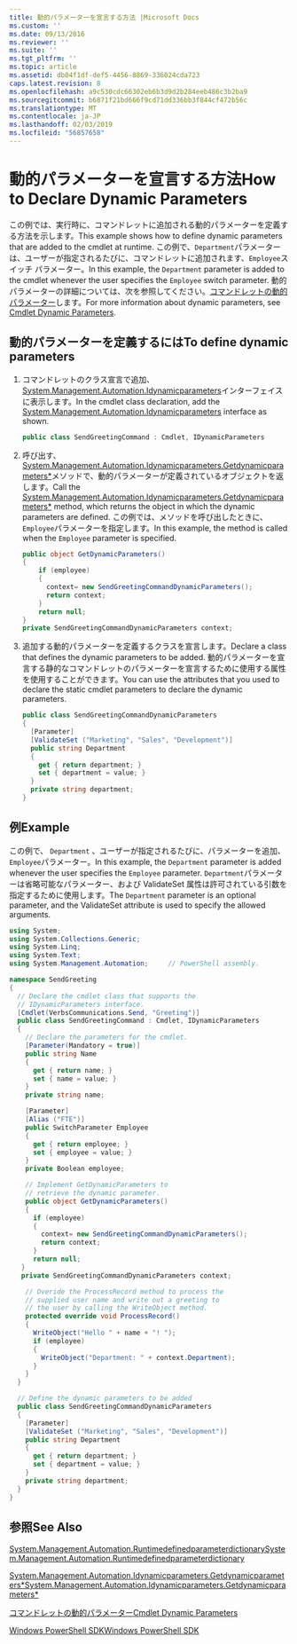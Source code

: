 ```yaml
---
title: 動的パラメーターを宣言する方法 |Microsoft Docs
ms.custom: ''
ms.date: 09/13/2016
ms.reviewer: ''
ms.suite: ''
ms.tgt_pltfrm: ''
ms.topic: article
ms.assetid: db04f1df-def5-4456-8869-336024cda723
caps.latest.revision: 8
ms.openlocfilehash: a9c530cdc66302eb6b3d9d2b284eeb486c3b2ba9
ms.sourcegitcommit: b6871f21bd666f9cd71dd336bb3f844cf472b56c
ms.translationtype: MT
ms.contentlocale: ja-JP
ms.lasthandoff: 02/03/2019
ms.locfileid: "56857658"
---
```

# <a name="how-to-declare-dynamic-parameters"></a><span data-ttu-id="ddafa-102">動的パラメーターを宣言する方法</span><span class="sxs-lookup"><span data-stu-id="ddafa-102">How to Declare Dynamic Parameters</span></span>

<span data-ttu-id="ddafa-103">この例では、実行時に、コマンドレットに追加される動的パラメーターを定義する方法を示します。</span><span class="sxs-lookup"><span data-stu-id="ddafa-103">This example shows how to define dynamic parameters that are added to the cmdlet at runtime.</span></span> <span data-ttu-id="ddafa-104">この例で、`Department`パラメーターは、ユーザーが指定されるたびに、コマンドレットに追加されます、`Employee`スイッチ パラメーター。</span><span class="sxs-lookup"><span data-stu-id="ddafa-104">In this example, the `Department` parameter is added to the cmdlet whenever the user specifies the `Employee` switch parameter.</span></span> <span data-ttu-id="ddafa-105">動的パラメーターの詳細については、次を参照してください。[コマンドレットの動的パラメーター](./cmdlet-dynamic-parameters.md)します。</span><span class="sxs-lookup"><span data-stu-id="ddafa-105">For more information about dynamic parameters, see [Cmdlet Dynamic Parameters](./cmdlet-dynamic-parameters.md).</span></span>

## <a name="to-define-dynamic-parameters"></a><span data-ttu-id="ddafa-106">動的パラメーターを定義するには</span><span class="sxs-lookup"><span data-stu-id="ddafa-106">To define dynamic parameters</span></span>

1. <span data-ttu-id="ddafa-107">コマンドレットのクラス宣言で追加、 [System.Management.Automation.Idynamicparameters](/dotnet/api/System.Management.Automation.IDynamicParameters)インターフェイスに表示します。</span><span class="sxs-lookup"><span data-stu-id="ddafa-107">In the cmdlet class declaration, add the [System.Management.Automation.Idynamicparameters](/dotnet/api/System.Management.Automation.IDynamicParameters) interface as shown.</span></span>

   ```csharp
   public class SendGreetingCommand : Cmdlet, IDynamicParameters
   ```

2. <span data-ttu-id="ddafa-108">呼び出す、 [System.Management.Automation.Idynamicparameters.Getdynamicparameters\*](/dotnet/api/System.Management.Automation.IDynamicParameters.GetDynamicParameters)メソッドで、動的パラメーターが定義されているオブジェクトを返します。</span><span class="sxs-lookup"><span data-stu-id="ddafa-108">Call the [System.Management.Automation.Idynamicparameters.Getdynamicparameters\*](/dotnet/api/System.Management.Automation.IDynamicParameters.GetDynamicParameters) method, which returns the object in which the dynamic parameters are defined.</span></span> <span data-ttu-id="ddafa-109">この例では、メソッドを呼び出したときに、`Employee`パラメーターを指定します。</span><span class="sxs-lookup"><span data-stu-id="ddafa-109">In this example, the method is called when the `Employee` parameter is specified.</span></span>

   ```csharp
   public object GetDynamicParameters()
   {
       if (employee)
       {
         context= new SendGreetingCommandDynamicParameters();
         return context;
       }
       return null;
   }
   private SendGreetingCommandDynamicParameters context;
   ```

3. <span data-ttu-id="ddafa-110">追加する動的パラメーターを定義するクラスを宣言します。</span><span class="sxs-lookup"><span data-stu-id="ddafa-110">Declare a class that defines the dynamic parameters to be added.</span></span> <span data-ttu-id="ddafa-111">動的パラメーターを宣言する静的なコマンドレットのパラメーターを宣言するために使用する属性を使用することができます。</span><span class="sxs-lookup"><span data-stu-id="ddafa-111">You can use the attributes that you used to declare the static cmdlet parameters to declare the dynamic parameters.</span></span>

   ```csharp
   public class SendGreetingCommandDynamicParameters
   {
     [Parameter]
     [ValidateSet ("Marketing", "Sales", "Development")]
     public string Department
     {
       get { return department; }
       set { department = value; }
     }
     private string department;
   }
   ```

## <a name="example"></a><span data-ttu-id="ddafa-112">例</span><span class="sxs-lookup"><span data-stu-id="ddafa-112">Example</span></span>

<span data-ttu-id="ddafa-113">この例で、 `Department` 、ユーザーが指定されるたびに、パラメーターを追加、`Employee`パラメーター。</span><span class="sxs-lookup"><span data-stu-id="ddafa-113">In this example, the `Department` parameter is added whenever the user specifies the `Employee` parameter.</span></span> <span data-ttu-id="ddafa-114">`Department`パラメーターは省略可能なパラメーター、および ValidateSet 属性は許可されている引数を指定するために使用します。</span><span class="sxs-lookup"><span data-stu-id="ddafa-114">The `Department` parameter is an optional parameter, and the ValidateSet attribute is used to specify the allowed arguments.</span></span>

```csharp
using System;
using System.Collections.Generic;
using System.Linq;
using System.Text;
using System.Management.Automation;     // PowerShell assembly.

namespace SendGreeting
{
  // Declare the cmdlet class that supports the
  // IDynamicParameters interface.
  [Cmdlet(VerbsCommunications.Send, "Greeting")]
  public class SendGreetingCommand : Cmdlet, IDynamicParameters
  {
    // Declare the parameters for the cmdlet.
    [Parameter(Mandatory = true)]
    public string Name
    {
      get { return name; }
      set { name = value; }
    }
    private string name;

    [Parameter]
    [Alias ("FTE")]
    public SwitchParameter Employee
    {
      get { return employee; }
      set { employee = value; }
    }
    private Boolean employee;

    // Implement GetDynamicParameters to
    // retrieve the dynamic parameter.
    public object GetDynamicParameters()
    {
      if (employee)
      {
        context= new SendGreetingCommandDynamicParameters();
        return context;
      }
      return null;
   }
   private SendGreetingCommandDynamicParameters context;

    // Overide the ProcessRecord method to process the
    // supplied user name and write out a greeting to
    // the user by calling the WriteObject method.
    protected override void ProcessRecord()
    {
      WriteObject("Hello " + name + "! ");
      if (employee)
      {
        WriteObject("Department: " + context.Department);
      }
    }
  }

  // Define the dynamic parameters to be added
  public class SendGreetingCommandDynamicParameters
  {
    [Parameter]
    [ValidateSet ("Marketing", "Sales", "Development")]
    public string Department
    {
      get { return department; }
      set { department = value; }
    }
    private string department;
  }
}
```

## <a name="see-also"></a><span data-ttu-id="ddafa-115">参照</span><span class="sxs-lookup"><span data-stu-id="ddafa-115">See Also</span></span>

[<span data-ttu-id="ddafa-116">System.Management.Automation.Runtimedefinedparameterdictionary</span><span class="sxs-lookup"><span data-stu-id="ddafa-116">System.Management.Automation.Runtimedefinedparameterdictionary</span></span>](/dotnet/api/System.Management.Automation.RuntimeDefinedParameterDictionary)

[<span data-ttu-id="ddafa-117">System.Management.Automation.Idynamicparameters.Getdynamicparameters\*</span><span class="sxs-lookup"><span data-stu-id="ddafa-117">System.Management.Automation.Idynamicparameters.Getdynamicparameters\*</span></span>](/dotnet/api/System.Management.Automation.IDynamicParameters.GetDynamicParameters)

[<span data-ttu-id="ddafa-118">コマンドレットの動的パラメーター</span><span class="sxs-lookup"><span data-stu-id="ddafa-118">Cmdlet Dynamic Parameters</span></span>](./cmdlet-dynamic-parameters.md)

[<span data-ttu-id="ddafa-119">Windows PowerShell SDK</span><span class="sxs-lookup"><span data-stu-id="ddafa-119">Windows PowerShell SDK</span></span>](../windows-powershell-reference.md)